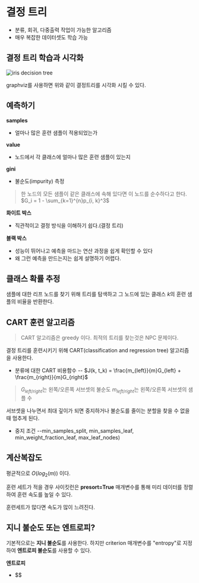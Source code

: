 # 결정 트리

- 분류, 회귀, 다중출력 작업이 가능한 알고리즘
- 매우 복잡한 데이터셋도 학습 가능

## 결정 트리 학습과 시각화

![iris decision tree](https://2bhapby.github.io/images/iris_decision_tree.PNG)

graphviz를 사용하면 위와 같이 결정트리를 시각화 시킬 수 있다.

## 예측하기

**samples**
- 얼마나 많은 훈련 샘플이 적용되었는가

**value**
- 노드에서 각 클래스에 얼마나 많은 훈련 샘플이 있는지

**gini**
- 불순도(impurity) 측정
> 한 노드의 모든 샘플이 같은 클래스에 속해 있다면 이 노드를 순수하다고 한다.
> $G_i = 1 - \sum_{k=1}^{n}p_{i, k}^3$

**화이트 박스**
- 직관적이고 결정 방식을 이해하기 쉽다.(결정 트리)

**블랙 박스**
- 성능이 뛰어나고 예측을 마드는 연산 과정을 쉽게 확인할 수 있다
- 왜 그런 예측을 만드는지는 쉽게 설명하기 어렵다.

## 클래스 확률 추정

샘플에 대한 리프 노드를 찾기 위해 트리를 탐색하고 그 노드에 있는 클래스 $k$의 훈련 샘플의 비율을 반환한다.

## CART 훈련 알고리즘

> CART 알고리즘은 greedy 이다.
> 최적의 트리를 찾는것은 NPC 문제이다.

결정 트리를 훈련시키기 위해 CART(classification and regression tree) 알고리즘을 사용한다.

- 분류에 대한 CART 비용함수
-- $J(k, t_k) = \frac{m_{left}}{m}G_{left} + \frac{m_{right}}{m}G_{right}$
>$G_{left/right}$는 왼쪽/오른쪽 서브셋의 불순도
>$m_{left/right}$는 왼쪽/오른쪽 서브셋의 샘플 수

서브셋을 나누면서 최대 깊이가 되면 중지하거나 불순도를 줄이는 분할을 찾을 수 없을 때 멈추게 된다.
- 중지 조건
--min_samples_split, min_samples_leaf, min_weight_fraction_leaf, max_leaf_nodes)

## 계산복잡도

평균적으로 $O(log_2(m))$ 이다.

훈련 세트가 적을 경우 사이킷런은 **presort=True** 매개변수를 통해 미리 데이터를 정렬하여 훈련 속도를 높일 수 있다.

훈련세트가 많다면 속도가 많이 느려진다.

## 지니 불순도 또는 엔트로피?

기본적으로는 **지니 불순도**를 사용한다. 
하지만 criterion 매개변수를 "entropy"로 지정하여 **엔트로피 불순도**를 사용할 수 있다.

**엔트로피**
- $$

<!--stackedit_data:
eyJoaXN0b3J5IjpbLTYxMTY5NTE4MSwtMTE1MTg3NzE0OCwyMD
I5MDc2NTI2LC01MzY0NDAwMzUsLTIwODg3NDY2MTJdfQ==
-->